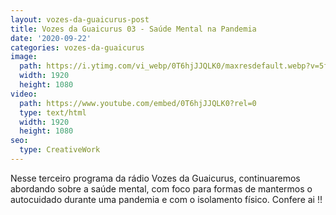 ```yaml
---
layout: vozes-da-guaicurus-post
title: Vozes da Guaicurus 03 - Saúde Mental na Pandemia
date: '2020-09-22'
categories: vozes-da-guaicurus
image:
  path: https://i.ytimg.com/vi_webp/0T6hjJJQLK0/maxresdefault.webp?v=5f69fac2
  width: 1920
  height: 1080
video:
  path: https://www.youtube.com/embed/0T6hjJJQLK0?rel=0
  type: text/html
  width: 1920
  height: 1080
seo:
  type: CreativeWork
---
```

Nesse terceiro programa da rádio Vozes da Guaicurus, continuaremos abordando sobre a saúde mental, com foco para formas de mantermos o autocuidado durante uma pandemia e com o isolamento físico. Confere ai !!
